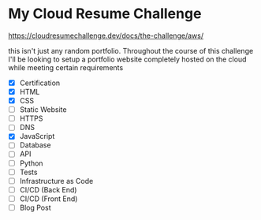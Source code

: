 # My Cloud Resume Challenge
https://cloudresumechallenge.dev/docs/the-challenge/aws/

this isn't just any random portfolio. Throughout the course of this challenge I'll be looking to setup a portfolio website completely hosted on the cloud while meeting certain requirements

- [x] Certification
- [x] HTML
- [x] CSS
- [ ] Static Website
- [ ] HTTPS
- [ ] DNS
- [x] JavaScript
- [ ] Database
- [ ] API
- [ ] Python
- [ ] Tests
- [ ] Infrastructure as Code
- [ ] CI/CD (Back End)
- [ ] CI/CD (Front End)
- [ ] Blog Post
